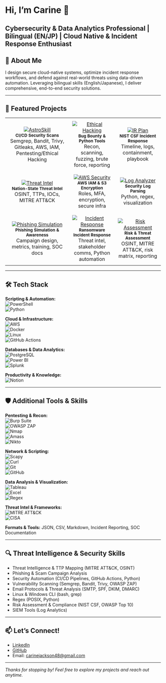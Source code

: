# Hi, I’m Carine 👋  
**Cybersecurity & Data Analytics Professional | Bilingual (EN/JP) | Cloud Native & Incident Response Enthusiast**
---

## 🚀 About Me  
I design secure cloud-native systems, optimize incident response workflows, and defend against real-world threats using data-driven automation. Leveraging bilingual skills (English/Japanese), I deliver comprehensive, end-to-end security solutions.

---

## 💼 Featured Projects

<table>
  <tr>
    <td align="center" style="padding:10px;">
      <a href="https://github.com/CarineJackson1/astroskill-lms-connector" target="_blank">
        <img src="https://img.shields.io/badge/AstroSkill_Security-Automation-informational?style=for-the-badge&logo=github" alt="AstroSkill"/>
      </a>
      <br/><sub><b>CI/CD Security Scans</b></sub><br/>Semgrep, Bandit, Trivy, Gitleaks, AWS, IAM, Pentesting/Ethical Hacking
    </td>
    <td align="center" style="padding:10px;">
      <a href="https://github.com/CarineJackson1/ethical-hacking-portfolio" target="_blank">
        <img src="https://img.shields.io/badge/Ethical_Hacking_Portfolio-Pentesting-blueviolet?style=for-the-badge&logo=python" alt="Ethical Hacking"/>
      </a>
      <br/><sub><b>Bug Bounty & Python Tools</b></sub><br/>Recon, scanning, fuzzing, brute force, reporting
    </td>
    <td align="center" style="padding:10px;">
      <a href="https://github.com/CarineJackson1/shields-up-cybersecurity-response" target="_blank">
        <img src="https://img.shields.io/badge/Ransomware_IR-Plan-critical?style=for-the-badge&logo=github" alt="IR Plan"/>
      </a>
      <br/><sub><b>NIST CSF Incident Response</b></sub><br/>Timeline, logs, containment, playbook
    </td>
  </tr>
  <tr>
    <td align="center" style="padding:10px;">
      <a href="https://github.com/CarineJackson1/-cybersecurity-incident-investigation-threat-intelligence-reporting" target="_blank">
        <img src="https://img.shields.io/badge/APT34_Threat_Intel-Report-orange?style=for-the-badge&logo=mitre" alt="Threat Intel"/>
      </a>
      <br/><sub><b>Nation-State Threat Intel</b></sub><br/>OSINT, TTPs, IOCs, MITRE ATT&CK
    </td>
    <td align="center" style="padding:10px;">
      <a href="https://github.com/CarineJackson1/aws-cloud-practitioner-clf-c02" target="_blank">
        <img src="https://img.shields.io/badge/AWS_Cloud_Security-Hardening-yellow?style=for-the-badge&logo=amazonaws" alt="AWS Security"/>
      </a>
      <br/><sub><b>AWS IAM & S3 Encryption</b></sub><br/>Roles, MFA, encryption, secure infra
    </td>
    <td align="center" style="padding:10px;">
      <a href="https://github.com/CarineJackson1/python-log-analyzer-starter" target="_blank">
        <img src="https://img.shields.io/badge/Log_Analyzer-Jupyter_Lab-blue?style=for-the-badge&logo=jupyter" alt="Log Analyzer"/>
      </a>
      <br/><sub><b>Security Log Parsing</b></sub><br/>Python, regex, visualization
    </td>
  </tr>
  <tr>
    <td align="center" style="padding:10px;">
      <a href="https://github.com/CarineJackson1/mastercard-cybersecurity-virtual-experience" target="_blank">
        <img src="https://img.shields.io/badge/Mastercard_Cybersecurity_Virtual_Experience-Phishing_Simulation-orange?style=for-the-badge&logo=mastercard" alt="Phishing Simulation"/>
      </a>
      <br/><sub><b>Phishing Simulation & Awareness</b></sub><br/>Campaign design, metrics, training, SOC docs
    </td>
    <td align="center" style="padding:10px;">
      <a href="https://github.com/CarineJackson1/aig-shields-up-cybersecurity-simulation" target="_blank">
        <img src="https://img.shields.io/badge/AIG_Shields_Up-Cyber_Incident_Response-blue?style=for-the-badge&logo=python" alt="Incident Response"/>
      </a>
      <br/><sub><b>Ransomware Incident Response</b></sub><br/>Threat intel, stakeholder comms, Python automation
    </td>
    <td align="center" style="padding:10px;">
      <a href="https://github.com/CarineJackson1/datacom-cybersecurity-consulting-project" target="_blank">
        <img src="https://img.shields.io/badge/Datacom_Cybersecurity_Consulting-Threat_Assessment-critical?style=for-the-badge&logo=mitre" alt="Risk Assessment"/>
      </a>
      <br/><sub><b>Risk & Threat Assessment</b></sub><br/>OSINT, MITRE ATT&CK, risk matrix, reporting
    </td>
  </tr>
</table>

---

## 🛠 Tech Stack

**Scripting & Automation:**  
![PowerShell](https://img.shields.io/badge/PowerShell-%235391FE.svg?style=for-the-badge&logo=powershell&logoColor=white)  
![Python](https://img.shields.io/badge/python-3670A0?style=for-the-badge&logo=python&logoColor=ffdd54)  

**Cloud & Infrastructure:**  
![AWS](https://img.shields.io/badge/AWS-%23FF9900.svg?style=for-the-badge&logo=amazon-aws&logoColor=white)  
![Docker](https://img.shields.io/badge/docker-%230db7ed.svg?style=for-the-badge&logo=docker&logoColor=white)  
![Linux](https://img.shields.io/badge/Linux-%23000000.svg?style=for-the-badge&logo=linux&logoColor=white)  
![GitHub Actions](https://img.shields.io/badge/github%20actions-%232671E5.svg?style=for-the-badge&logo=githubactions&logoColor=white)  

**Databases & Data Analytics:**  
![PostgreSQL](https://img.shields.io/badge/PostgreSQL-316192?style=for-the-badge&logo=postgresql&logoColor=white)  
![Power BI](https://img.shields.io/badge/power_bi-F2C811?style=for-the-badge&logo=powerbi&logoColor=black)  
![Splunk](https://img.shields.io/badge/Splunk-black?style=for-the-badge&logo=splunk&logoColor=white)  

**Productivity & Knowledge:**  
![Notion](https://img.shields.io/badge/Notion-%23000000.svg?style=for-the-badge&logo=notion&logoColor=white)  

---

## 🛡 Additional Tools & Skills

**Pentesting & Recon:**  
![Burp Suite](https://img.shields.io/badge/Burp_Suite-darkred?style=for-the-badge&logo=burpsuite&logoColor=white)  
![OWASP ZAP](https://img.shields.io/badge/OWASP_ZAP-FF6F61?style=for-the-badge&logo=owasp&logoColor=white)  
![Nmap](https://img.shields.io/badge/Nmap-7CA1B4?style=for-the-badge&logo=nmap&logoColor=white)  
![Amass](https://img.shields.io/badge/Amass-0052CC?style=for-the-badge&logo=github&logoColor=white)  
![Nikto](https://img.shields.io/badge/Nikto-007ACC?style=for-the-badge&logo=apache&logoColor=white)  

**Network & Scripting:**  
![Scapy](https://img.shields.io/badge/Scapy-00A6D6?style=for-the-badge&logo=python&logoColor=white)  
![Curl](https://img.shields.io/badge/Curl-005A9C?style=for-the-badge&logo=curl&logoColor=white)  
![Git](https://img.shields.io/badge/Git-F05032?style=for-the-badge&logo=git&logoColor=white)  
![GitHub](https://img.shields.io/badge/GitHub-181717?style=for-the-badge&logo=github&logoColor=white)  

**Data Analysis & Visualization:**  
![Tableau](https://img.shields.io/badge/Tableau-E97627?style=for-the-badge&logo=tableau&logoColor=white)  
![Excel](https://img.shields.io/badge/Microsoft_Excel-217346?style=for-the-badge&logo=microsoft-excel&logoColor=white)  
![Regex](https://img.shields.io/badge/Regex-005A9C?style=for-the-badge&logo=regex&logoColor=white)  

**Threat Intel & Frameworks:**  
![MITRE ATT&CK](https://img.shields.io/badge/MITRE_ATT--CK-0052CC?style=for-the-badge&logo=mitre&logoColor=white)  
![CISA](https://img.shields.io/badge/CISA-005A9C?style=for-the-badge&logo=us-government&logoColor=white)  

**Formats & Tools:** JSON, CSV, Markdown, Incident Reporting, SOC Documentation

---

## 🔍 Threat Intelligence & Security Skills

- Threat Intelligence & TTP Mapping (MITRE ATT&CK, OSINT)  
- Phishing & Scam Campaign Analysis  
- Security Automation (CI/CD Pipelines, GitHub Actions, Python)  
- Vulnerability Scanning (Semgrep, Bandit, Trivy, OWASP ZAP)  
- Email Protocols & Threat Analysis (SMTP, SPF, DKIM, DMARC)  
- Linux & Windows CLI (bash, grep)  
- Regex (POSIX, Python)  
- Risk Assessment & Compliance (NIST CSF, OWASP Top 10)  
- SIEM Tools (Log Analytics)

---

## 📫 Let’s Connect!

- [LinkedIn](https://www.linkedin.com/in/carinejackson)  
- [GitHub](https://github.com/CarineJackson1)  
- Email: carinejackson48@gmail.com  

---

*Thanks for stopping by! Feel free to explore my projects and reach out anytime.*  
